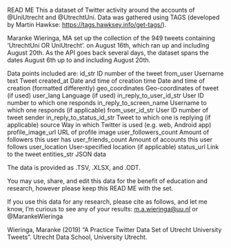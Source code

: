 READ ME
This a dataset of Twitter activity around the accounts of @UniUtrecht and @UtrechtUni. Data was gathered using TAGS (developed by Martin Hawkse: https://tags.hawksey.info/get-tags/).

Maranke Wieringa, MA set up the collection of the 949 tweets containing ‘UtrechtUni OR UniUtrecht’. on August 16th, which ran up and including August 20th. As the API goes back several days, the dataset spans the dates August 6th up to and including August 20th.

Data points included are:
id_str			              ID number of the tweet
from_user			            Username
text			                Tweet
created_at		            Date and time of creation
time			                Date and time of creation (formatted differently)
geo_coordinates		        Geo-coordinates of tweet (if used)
user_lang			            Language (if used)
in_reply_to_user_id_str	  User ID number to which one responds
in_reply_to_screen_name	  Username to which one responds (if applicable)
from_user_id_str		      User ID number of tweet sender 
in_reply_to_status_id_str	Tweet to which one is replying (if applicable)
source			              Way in which Twitter is used (e.g. web, Android app)
profile_image_url		      URL of profile image
user_followers_count	    Amount of followers this user has
user_friends_count		    Amount of accounts this user follows 
user_location		          User-specified location (if applicable)
status_url		            Link to the tweet
entities_str		          JSON data

The data is provided as .TSV, .XLSX, and .ODT.

You may use, share, and edit this data for the benefit of education and research, however please keep this READ ME with the set.

If you use this data for any research, please cite as follows, and let me know, I’m curious to see any of your results: m.a.wieringa@uu.nl or @MarankeWieringa

Wieringa, Maranke (2019) “A Practice Twitter Data Set of Utrecht University Tweets”. Utrecht Data School, University Utrecht. 
